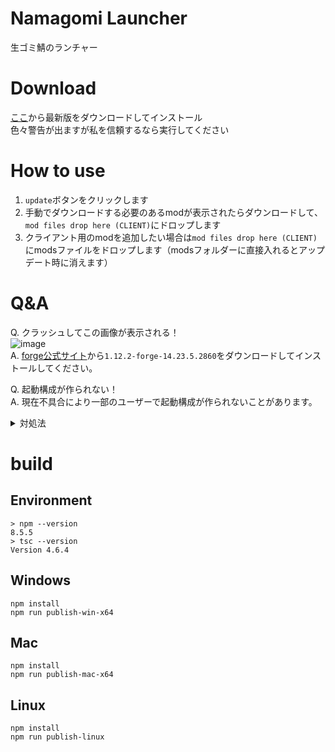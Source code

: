 # Namagomi Launcher
生ゴミ鯖のランチャー

# Download
[ここ](https://github.com/NamagomiNetwork/Namagomi-Launcher/releases)から最新版をダウンロードしてインストール  
色々警告が出ますが私を信頼するなら実行してください

# How to use
1. `update`ボタンをクリックします
2. 手動でダウンロードする必要のあるmodが表示されたらダウンロードして、`mod files drop here (CLIENT)`にドロップします
3. クライアント用のmodを追加したい場合は`mod files drop here (CLIENT)`にmodsファイルをドロップします（modsフォルダーに直接入れるとアップデート時に消えます）

# Q&A
Q. クラッシュしてこの画像が表示される！  
![image](https://user-images.githubusercontent.com/71992891/172034709-a156fec0-bade-4704-ace0-568bc946336a.png)  
A. [forge公式サイト](https://files.minecraftforge.net/net/minecraftforge/forge/index_1.12.2.html)から`1.12.2-forge-14.23.5.2860`をダウンロードしてインストールしてください。

Q. 起動構成が作られない！  
A. 現在不具合により一部のユーザーで起動構成が作られないことがあります。  
<details>
  <summary>対処法</summary>
  1. Minecraft Launcherを開き、起動構成タブの新規作成を押します。<br>
  2. 名前をわかりやすい名前（生ゴミ鯖など）にします。<br>
  3. バージョンを release 1.12.2-forge-14.23.5.2860 にします（forgeをインストールしてない場合は選択できません）<br>
  4. Namagomi Launcherを開き、OpenFolderボタンをクリックします。<br>
  5. 4で開いたフォルダのパスをコピーし、1で作成した起動構成のゲームディレクトリに入力します。<br>
  6. 右下にある作成ボタンを押して起動構成を作成します。<br>
  7. 一番下に新しい起動構成が作成されます。<br>
</details>

# build

## Environment
```shell
> npm --version
8.5.5
> tsc --version
Version 4.6.4
```

## Windows
```shell
npm install
npm run publish-win-x64
```

## Mac
```shell
npm install
npm run publish-mac-x64
```

## Linux
```shell
npm install
npm run publish-linux
```
